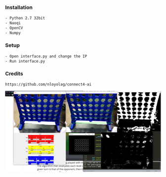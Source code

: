### Installation
	- Python 2.7 32bit
	- Naoqi
	- OpenCV
	- Numpy
### Setup
	- Open interface.py and change the IP
	- Run interface.py
### Credits
	https://github.com/nloyolag/connect4-ai


![Alt text](no_items.png?raw=true "new")